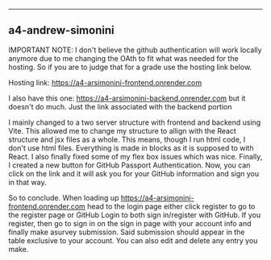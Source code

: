 
---

## a4-andrew-simonini

IMPORTANT NOTE: I don't believe the github authentication will work locally anymore
due to me changing the OAth to fit what was needed for the hosting. So if you are to
judge that for a grade use the hosting link below.

Hosting link: https://a4-arsimonini-frontend.onrender.com


I also have this one: https://a4-arsimonini-backend.onrender.com
but it doesn't do much. Just the link associated with the backend portion


I mainly changed to a two server structure with frontend and backend using Vite. This allowed me to change
my structure to allign with the React structure and jsx files as a whole. This means, though I run html
code, I don't use html files. Everything is made in blocks as it is supposed to with React.
I also finally fixed some of my flex box issues which was nice. Finally, I created a new button for 
GitHub Passport Authentication. Now, you can click on the link and it will ask you for your GitHub information 
and sign you in that way.

So to conclude. When loading up https://a4-arsimonini-frontend.onrender.com head to the login page
either click register to go to the register page or GitHub Login to both sign in/register with GitHub.
If you register, then go to sign in on the sign in page with your account info and finally make asurvey submission.
Said submission should appear in the table exclusive to your account. You can also edit and delete any entry you make.